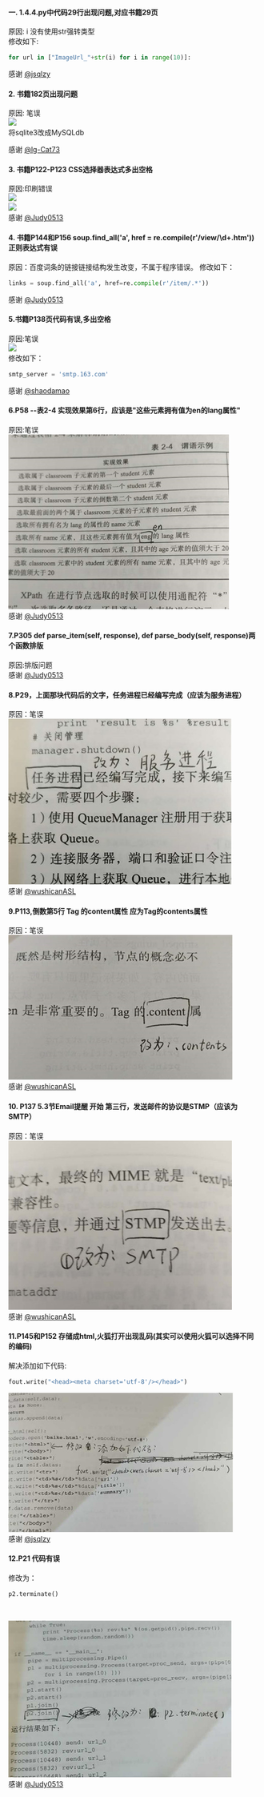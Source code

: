 #### 一. 1.4.4.py中代码29行出现问题,对应书籍29页
原因: i 没有使用str强转类型
<br>
修改如下:
```python
for url in ["ImageUrl_"+str(i) for i in range(10)]:
```
感谢 [@jsqlzy](@jsqlzy)

#### 2. 书籍182页出现问题
原因: 笔误
<br>
![](182页.png)
<br>
将sqlite3改成MySQLdb

感谢 [@lg-Cat73](@lg-Cat73)

#### 3. 书籍P122-P123 CSS选择器表达式多出空格
原因:印刷错误
<br>
![](122页.png)
<br>
![](123页.png)
<br>
感谢 [@Judy0513](@Judy0513)

#### 4. 书籍P144和P156 soup.find_all('a', href = re.compile(r'/view/\d+.htm'))正则表达式有误
原因：百度词条的链接链接结构发生改变，不属于程序错误。
修改如下：
```python
links = soup.find_all('a', href=re.compile(r'/item/.*'))
```
感谢 [@Judy0513](@Judy0513)
#### 5.书籍P138页代码有误,多出空格
原因:笔误
<br>
![](138页.png)
<br>
修改如下：
```python
smtp_server = 'smtp.163.com'
```
感谢 [@shaodamao](@shaodamao)

#### 6.P58 --表2-4 实现效果第6行，应该是"这些元素拥有值为en的lang属性"
原因:笔误
<br>
![](P58.jpg)
<br>
感谢 [@Judy0513](@Judy0513)

#### 7.P305 def parse_item(self, response), def parse_body(self, response)两个函数排版
原因:排版问题
<br>
感谢 [@Judy0513 ](@Judy0513 ) 

#### 8.P29，上面那块代码后的文字，任务进程已经编写完成（应该为服务进程）
原因：笔误
<br>
![](P29.jpg)
<br>
感谢 [@wushicanASL](@wushicanASL) 

#### 9.P113,倒数第5行 Tag 的content属性 应为Tag的contents属性
原因：笔误
<br>
![](P113.jpg)
<br>
感谢 [@wushicanASL](@wushicanASL) 

#### 10. P137 5.3节Email提醒 开始 第三行，发送邮件的协议是STMP（应该为SMTP）
原因：笔误
<br>
![](P137.jpg)
<br>
感谢 [@wushicanASL](@wushicanASL) 

#### 11.P145和P152 存储成html,火狐打开出现乱码(其实可以使用火狐可以选择不同的编码)
解决添加如下代码:
<br>
```python
fout.write("<head><meta charset='utf-8'/></head>")
```
![](P145.jpg)
<br>
感谢 [@jsqlzy](@jsqlzy) 


#### 12.P21 代码有误
修改为：
```python
p2.terminate()
```
<br>

![](P21.jpg)
<br>
感谢 [@Judy0513 ](@Judy0513 ) 